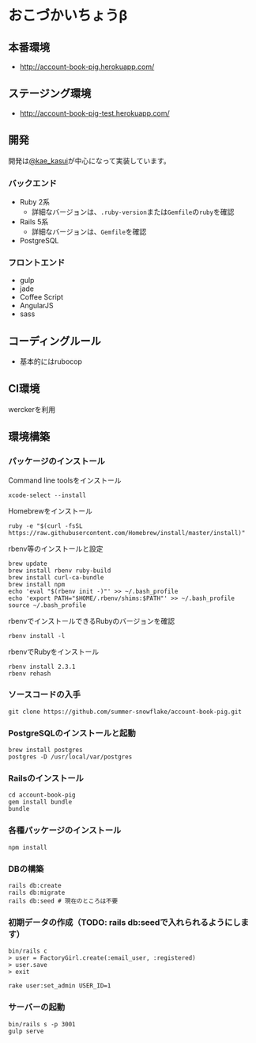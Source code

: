 おこづかいちょうβ
=======

## 本番環境
- http://account-book-pig.herokuapp.com/

## ステージング環境
- http://account-book-pig-test.herokuapp.com/

## 開発

開発は[@kae_kasui](https://twitter.com/kae_kasui)が中心になって実装しています。

### バックエンド

- Ruby 2系
  - 詳細なバージョンは、`.ruby-version`または`Gemfile`の`ruby`を確認
- Rails 5系
  - 詳細なバージョンは、`Gemfile`を確認
- PostgreSQL

### フロントエンド

- gulp
- jade
- Coffee Script
- AngularJS
- sass

## コーディングルール
- 基本的にはrubocop

## CI環境

werckerを利用

## 環境構築

### パッケージのインストール

Command line toolsをインストール
```
xcode-select --install
```

Homebrewをインストール
```
ruby -e "$(curl -fsSL https://raw.githubusercontent.com/Homebrew/install/master/install)"

```

rbenv等のインストールと設定
```
brew update
brew install rbenv ruby-build
brew install curl-ca-bundle
brew install npm
echo 'eval "$(rbenv init -)"' >> ~/.bash_profile
echo 'export PATH="$HOME/.rbenv/shims:$PATH"' >> ~/.bash_profile
source ~/.bash_profile
```

rbenvでインストールできるRubyのバージョンを確認
```
rbenv install -l
```

rbenvでRubyをインストール
```
rbenv install 2.3.1
rbenv rehash
```

### ソースコードの入手

```
git clone https://github.com/summer-snowflake/account-book-pig.git
```
### PostgreSQLのインストールと起動

```
brew install postgres
postgres -D /usr/local/var/postgres
```

### Railsのインストール

```
cd account-book-pig
gem install bundle
bundle
```

### 各種パッケージのインストール

```
npm install
```

### DBの構築

```
rails db:create
rails db:migrate
rails db:seed # 現在のところは不要
```

### 初期データの作成（TODO: rails db:seedで入れられるようにします）

```
bin/rails c
> user = FactoryGirl.create(:email_user, :registered)
> user.save
> exit

rake user:set_admin USER_ID=1
```

### サーバーの起動

```
bin/rails s -p 3001
gulp serve
```
